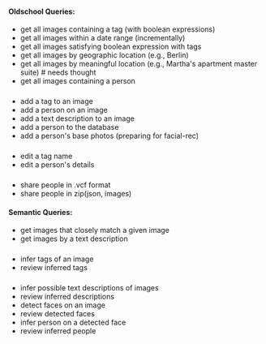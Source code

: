 
#### Oldschool Queries:

- get all images containing a tag (with boolean expressions)
- get all images within a date range (incrementally)        
- get all images satisfying boolean expression with tags
- get all images by geographic location (e.g., Berlin)
- get all images by meaningful location (e.g., Martha's apartment master suite) # needs thought
- get all images containing a person
###
- add a tag to an image
- add a person on an image
- add a text description to an image
- add a person to the database
- add a person's base photos (preparing for facial-rec)
###
- edit a tag name
- edit a person's details
###
- share people in .vcf format
- share people in zip(json, images)


#### Semantic Queries:

- get images that closely match a given image
- get images by a text description 
###
- infer tags of an image
- review inferred tags
###
- infer possible text descriptions of images
- review inferred descriptions
- detect faces on an image
- review detected faces
- infer person on a detected face
- review inferred people
